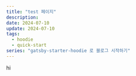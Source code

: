 ```yaml
---
title: "test 페이지"
description:
date: 2024-07-10
update: 2024-07-10
tags:
  - hoodie
  - quick-start
series: "gatsby-starter-hoodie 로 블로그 시작하기"
---
```

hi